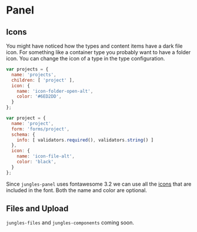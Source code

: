 # Panel

## Icons

You might have noticed how the types and content items have a dark file icon. For something like a container type you probably want to have a folder icon. You can change the icon of a type in the type configuration.

```js
var projects = {
  name: 'projects',
  children: [ 'project' ],
  icon: {
    name: 'icon-folder-open-alt',
    color: '#6ED2DD',
  }
};

var project = {
  name: 'project',
  form: 'forms/project',
  schema: {
    info: [ validators.required(), validators.string() ]
  },
  icon: {
    name: 'icon-file-alt',
    color: 'black',
  }
};
```

Since `jungles-panel` uses fontawesome 3.2 we can use all the [icons](http://fortawesome.github.io/Font-Awesome/icons/) that are included in the font. Both the name and color are optional.

## Files and Upload

`jungles-files` and `jungles-components` coming soon.
